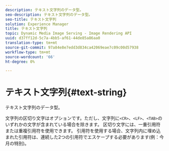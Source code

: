 ```yaml
---
description: テキスト文字列のデータ型。
seo-description: テキスト文字列のデータ型。
seo-title: テキスト文字列
solution: Experience Manager
title: テキスト文字列
topic: Dynamic Media Image Serving - Image Rendering API
uuid: d37ff12d-5c7a-4bb5-af61-44de85a86aa0
translation-type: tm+mt
source-git-commit: 97a84e8e7edd3d834ca42069eae7c09c00d57938
workflow-type: tm+mt
source-wordcount: '66'
ht-degree: 0%

---
```



# テキスト文字列{#text-string}

テキスト文字列のデータ型。

文字列の区切り文字はオプションです。ただし、文字列に`<CR>`、`<LF>`、`<TAB>`のいずれかの文字が含まれている場合を除きます。 区切り文字には、一重引用符または重複引用符を使用できます。 引用符を使用する場合、文字列内に埋め込まれた引用符は、連続した2つの引用符でエスケープする必要があります(例：今月の特別)。